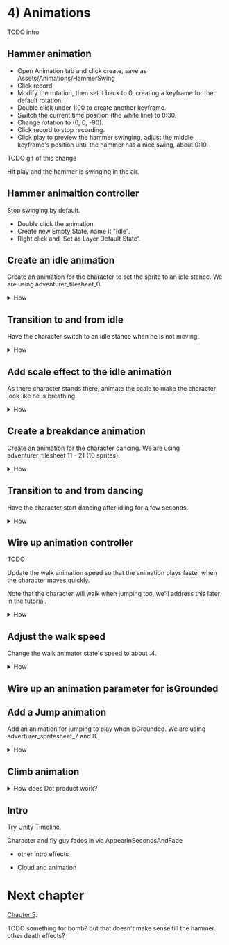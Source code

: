 # 4) Animations 

TODO intro


## Hammer animation 

 - Open Animation tab and click create, save as Assets/Animations/HammerSwing
 - Click record
 - Modify the rotation, then set it back to 0, creating a keyframe for the default rotation.
 - Double click under 1:00 to create another keyframe.
 - Switch the current time position (the white line) to 0:30.
 - Change rotation to (0, 0, -90).
 - Click record to stop recording.
 - Click play to preview the hammer swinging, adjust the middle keyframe's position until the hammer has a nice swing, about 0:10.

 TODO gif of this change

Hit play and the hammer is swinging in the air.

## Hammer animaition controller

Stop swinging by default.

 - Double click the animation.
 - Create new Empty State, name it "Idle".
 - Right click and 'Set as Layer Default State'.




## Create an idle animation

Create an animation for the character to set the sprite to an idle stance.  We are using adventurer_tilesheet_0.

<details><summary>How</summary>

 - Open the 'Animation' tab by selecting menu Window -> Animation.
 - Select the character GameObject.
 - Click the dropdown (it should say 'CharacterWalk') and 'Create New Clip'.

<img src="http://i.imgur.com/uJ0VeOp.png" width=150px />

 - Save the clip as Assets/Animations/CharacterIdle.
 - Click the red record button.

<img src="http://i.imgur.com/XxrsDpf.png" width=200px />

 - Change the 'Sprite' under the character's Sprite Renderer component to an idle stance.  We are using adventurer_tilesheet_0.

<img src="http://i.imgur.com/yvWU5vP.gif" width=150px />
 
 - Click the record button again to stop recording.

The Animation should now look like this, note the preview of the character's idle sprite and there is no timeline, it is just a single keyframe.

<img src="http://i.imgur.com/j2S25Ex.png" width=200px />

The Animator tab should now have a new state for CharacterIdle (a grey box).

</details>

## Transition to and from idle

Have the character switch to an idle stance when he is not moving. 

<details><summary>How</summary>

 - Right click on the CharacterWalk state and select 'Make Transition'.
 - An arrow will follow your mouse, click on the CharacterIdle state to create the transition.

<img src="http://i.imgur.com/4X3rXti.gif" width=300px />

 - Click on the transition arrow you just created, then in the Inspector
   - Uncheck 'Has Exit Time'.
   - Under 'Conditions' click the '+' button.
   - Update the condition to be when 'Speed' is 'Less' than '.1'

<img src="http://i.imgur.com/kPE2Iup.png" width=150px />

Hit play, the character should 'walk' as he falls... but once he comes to a complete stop he never starts the walk animation again.

<img src="http://i.imgur.com/O7XQUeP.gif" width=150px />

 - Right click on the CharacterIdle state and Make a Transition to CharacterWalk.
 - Click on the transition just created:
   - Uncheck Has Exit Time.
   - Add a condition for 'Speed' is 'Greater' than '.1'.

The character's animator controller should look something like this now:

<img src="http://i.imgur.com/VotmF1k.png" width=200px />

Hit play so see the character switch between walking and standing:

<img src="http://i.imgur.com/YjZ1zrE.gif" width=200px />

You can adjust the 'Transition Duration' if you want the character to switch sprites faster or slower.

 - Select one of the transition arrows.
 - Under 'Settings', change the 'Transition Duration' value.
 - Do the same for the other transition arrow.

Hit play and note the difference, to help demonstrate what is happening we are using a transition duration of 1 here for both transitions:

<img src="http://i.imgur.com/QV38yfS.gif" width=200px />

</details>

## Add scale effect to the idle animation

As there character stands there, animate the scale to make the character look like he is breathing.

<details><summary>How</summary>

 - In the Animation tab, select the CharacterIdle animation and hit record.
 - Select the character's GameObject, in the Inspector change scale to 0 and then back to one.

When we make a change to scale while in record mode, a keyframe is added.  So by changing the scale and then changing it back to the default of 1, we simply added a keyframe for scale 1 at the start of the animation. 

<img src="http://i.imgur.com/qVndjho.png" width=200px />

 - Click on 0:02 in the timeline.

This will move the white line, indicating where in the timeline modifications will be made:

<img src="http://i.imgur.com/1pwa5EU.gif" width=200px />

 - In the Inspector, change the scale to 0 and the back to one.

This updated the timeline, creating a second keyframe.

 - Click on 0:01 in the timeline.
 - Change the the scale to (1, .95, 1).
 - Hit record to stop recording.

Your animation should look like this:

<img src="http://i.imgur.com/ebuSIxb.png" width=200px />

Hit play to see the character breathing, but maybe a little fast:

<img src="http://i.imgur.com/81bajQP.gif" width=100px />

 - Change the CharacterIdle animator state's 'Speed' to about .01

The breath rate should be more reasonable now:

<img src="http://i.imgur.com/bfYKFkC.gif" width=100px />

</details>


## Create a breakdance animation

Create an animation for the character dancing.  We are using adventurer_tilesheet 11 - 21 (10 sprites).

<details><summary>How</summary>

 - Select the character and in the Animation tab create a new clip, save it as Assets/Animations/CharacterDance.
 - Select all the sprites for this animation. We are using adventurer_tilesheet 11 - 21 (10 sprites).
 - Drag and drop them into the animation timeline.

<img src="http://i.imgur.com/JSsHfeU.gif" width=400px />

Click play in the animation tab to see a preview of the dance, but it may be a little fast:

<img src="http://i.imgur.com/thjyiMM.gif" width=200px />

</details>

## Transition to and from dancing

Have the character start dancing after idling for a few seconds.

<details><summary>How</summary>

 - Select the character and in the Animator tab, create a transition from CharacterIdle to CharacterDance.
 - Select the transition you just created, in the Inspector under 'Settings' change the 'Exit Time' to about '3'.

Click play and wait a few seconds for the dance to begin.

 - Select the CharacterDance state and adjust the speed to about .1
 - Create a transition from CharacterDance to CharacterIdle (using the default settings).

Play to preview the dance:

<img src="http://i.imgur.com/pE6tUfe.gif" width=150px />

However if you start to walk during the dance, it doesn't look quite right:

<img src="http://i.imgur.com/d9wCdad.gif" width=250px />

 - Create a transition from CharacterDance to CharacterWalk.
 - Select the transition you just created and:
   - Uncheck 'Has Exit Time'.
   - Change the 'Transition Duration' to '0'
   - Add a Condition for 'Speed' is 'Greater' than '.1'

Now we resume walking as desired:

<img src="http://i.imgur.com/t7cUVPI.gif" width=250px />

</details>



## Wire up animation controller

TODO

Update the walk animation speed so that the animation plays faster when the character moves quickly.

Note that the character will walk when jumping too, we'll address this later in the tutorial.

<details><summary>How</summary>

 - Select the character's GameObject.
 - Double click the box next to 'Controller' to open the 'Animator' tab for the character's animation controller.

<img src="http://i.imgur.com/F7AkEaH.gif" width=200px />

 - Switch to the 'Parameters' tab on the left.
 - Click the '+' button and select 'Float'.

<img src="http://i.imgur.com/p6F4gHG.png" width=100px />

 - Name the parameter "Speed".
 - Select the 'CharacterWalk' state (the orange box).
 - In the Inspector, under speed check the box near 'Multiplier' to enable a 'Parameter'.
 - Confirm Speed is selected (should be the default).

Hit play and you'll see that the walk animation has stopped completely.

 - Create a C# script "PlayerAnimator" under Assets/Code/Components/Animations.
 - Select the Character GameObject and add the PlayerAnimator component.
 - Paste in the following code:

```csharp
TODO
```

Hit play to see the character playing the walk animation only while moving.

<img src="http://i.imgur.com/KZYjZf2.gif" width=150px />

</details>

## Adjust the walk speed

Change the walk animator state's speed to about .4.


<details><summary>How</summary>

 - Select the 'CharacterWalk' state in the Animator tab.
 - Adjust the 'Speed' to about '.4'

<img src="http://i.imgur.com/dhFASHe.png" width=150px />

Now the character's walk animation should align with the moment a little better.  Adjust the value to something you think looks good. However the walk animation also plays while jumping:

<img src="http://i.imgur.com/2dfN2RE.gif" width=150px />

</details>


## Wire up an animation parameter for isGrounded


## Add a Jump animation

Add an animation for jumping to play when isGrounded.  We are using adverturer_spritesheet_7 and 8.

<details><summary>How</summary>

 - Select the character and in the Animation tab, create a new clip Assets/Animations/CharacterJump.
 - Select the sprites for the jump animation We are using adverturer_spritesheet_7 and 8.
 - Drag and drop the sprites onto the Animation timeline.

TODO transitions.

</details>



## Climb animation





<details><summary>How does Dot product work?</summary>

The Dot product is a fast operation which can be used to effeciently determine if two directions represented with Vectors are facing the same (or a similiar) way.

In the visualization below, we are rotating two ugly arrows.  These arrows are pointing in a direction and we are using Vector2.Dot to compare those two directions.  The Dot product is shown as we rotate around.

<img src="http://i.imgur.com/XrjcWQm.gif" width=200px />

A few notables about Dot products:

 - '1' means the two directions are facing the same way.
 - '-1' means the two directions are facing opposite ways.
 - '0' means the two directions are perpendicular.
 - Numbers smoothly transition between these points, so .9 means that the two directions are nearly identical.
 - When two directions are not the same, the Dot product will not tell you which direction an object should rotate in order to make them align - it only informs you about how similar they are at the moment.  

For this visualization, we are calculating the Dot product like so:

```csharp
Vector2.Dot(gameObjectAToWatch.transform.up, gameObjectBToWatch.transform.up);
```

</details>




## Intro

Try Unity Timeline.

Character and fly guy fades in via AppearInSecondsAndFade

+ other intro effects
 - Cloud and animation


# Next chapter

[Chapter 5](https://github.com/hardlydifficult/Platformer/blob/master/Chapter5.md).



TODO something for bomb? but that doesn't make sense till the hammer. 
other death effects?